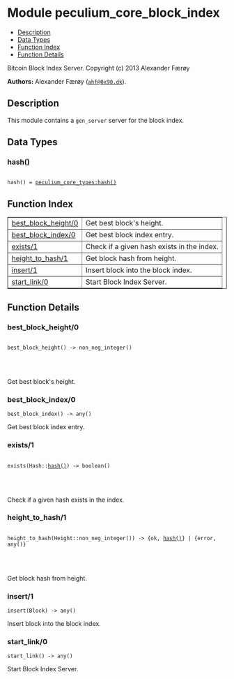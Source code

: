 

# Module peculium_core_block_index #
* [Description](#description)
* [Data Types](#types)
* [Function Index](#index)
* [Function Details](#functions)


Bitcoin Block Index Server.
Copyright (c)  2013 Alexander Færøy

__Authors:__ Alexander Færøy ([`ahf@0x90.dk`](mailto:ahf@0x90.dk)).
<a name="description"></a>

## Description ##
   This module contains a `gen_server` server for the block index.
<a name="types"></a>

## Data Types ##




### <a name="type-hash">hash()</a> ###



<pre><code>
hash() = <a href="peculium_core_types.md#type-hash">peculium_core_types:hash()</a>
</code></pre>


<a name="index"></a>

## Function Index ##


<table width="100%" border="1" cellspacing="0" cellpadding="2" summary="function index"><tr><td valign="top"><a href="#best_block_height-0">best_block_height/0</a></td><td>Get best block's height.</td></tr><tr><td valign="top"><a href="#best_block_index-0">best_block_index/0</a></td><td>Get best block index entry.</td></tr><tr><td valign="top"><a href="#exists-1">exists/1</a></td><td>Check if a given hash exists in the index.</td></tr><tr><td valign="top"><a href="#height_to_hash-1">height_to_hash/1</a></td><td>Get block hash from height.</td></tr><tr><td valign="top"><a href="#insert-1">insert/1</a></td><td>Insert block into the block index.</td></tr><tr><td valign="top"><a href="#start_link-0">start_link/0</a></td><td>Start Block Index Server.</td></tr></table>


<a name="functions"></a>

## Function Details ##

<a name="best_block_height-0"></a>

### best_block_height/0 ###


<pre><code>
best_block_height() -&gt; non_neg_integer()
</code></pre>

<br></br>


Get best block's height.
<a name="best_block_index-0"></a>

### best_block_index/0 ###

`best_block_index() -> any()`

Get best block index entry.
<a name="exists-1"></a>

### exists/1 ###


<pre><code>
exists(Hash::<a href="#type-hash">hash()</a>) -&gt; boolean()
</code></pre>

<br></br>


Check if a given hash exists in the index.
<a name="height_to_hash-1"></a>

### height_to_hash/1 ###


<pre><code>
height_to_hash(Height::non_neg_integer()) -&gt; {ok, <a href="#type-hash">hash()</a>} | {error, any()}
</code></pre>

<br></br>


Get block hash from height.
<a name="insert-1"></a>

### insert/1 ###

`insert(Block) -> any()`

Insert block into the block index.
<a name="start_link-0"></a>

### start_link/0 ###

`start_link() -> any()`

Start Block Index Server.
